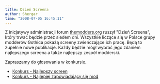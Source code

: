 ```yaml
---
title: Dzień Screena
author: Shergar
time: "2008-07-05 16:45:11"
---
```


Z inicjatywy administracji forum [themodders.org](https://themodders.org) ruszył "Dzień Screena", który trwać będzie przez siedem dni. 
Wszystkie liczące się w Polsce grupy modderów Gothica pokażą screeny zwieńczające ich pracę. 
Będą to zupełnie nowe publikacje. 
Każdy będzie mógł wybrać jego zdaniem najlepszego screena a także najlepszy zespół modderski.

Zapraszamy do głosowania w konkursie.

- [Konkurs - Najlepszy screen](https://themodders.org/index.php?topic=2082)
- [Konkurs - Najlepiej zapowiadający się mod](https://themodders.org/index.php?topic=2468)